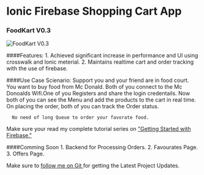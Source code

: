 # Ionic Firebase Shopping Cart App

### FoodKart V0.3
![FoodKart V0.3 ](https://raw.githubusercontent.com/arjunsk/ionic-firebase-shopping-cart/master/fkv0.3.png)

####Features:
      1. Achieved significant increase in performance and UI using crosswalk and Ionic meterial.
      2. Maintains realtime cart and order tracking with the use of firebase.
    
####Use Case Scienario:
      Support you and your friend are in food court. You want to buy food from Mc Donald. 
      Both of you connect to the Mc Donoalds Wifi.One of you Registers and share the login credentails.
      Now both of you can see the Menu and add the products to the cart in real time.
      On placing the order, both of you can track the Order status. 
     
      No need of long Queue to order your favorate food. 
      
      
Make sure your read my complete tutorial series on ["Getting Started with Firebase."](http://www.arjunsk.com/tag/firebase/)

####Comming Soon
      1. Backend for Processing Orders.
      2. Favourates Page.
      3. Offers Page.

Make sure to [follow me on Git ](http://github.com/arjunsk) for getting the Latest Project Updates. 
      
      
